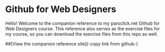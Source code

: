 Github for Web Designers
========================

Hello! Welcome to the companion reference to my parsclick.net Github for Web Designers course. This reference also serves as the exercise files for my course, so you can download the exercise files from this repo as well.

##[View the companion reference site](-copy link from github-)
